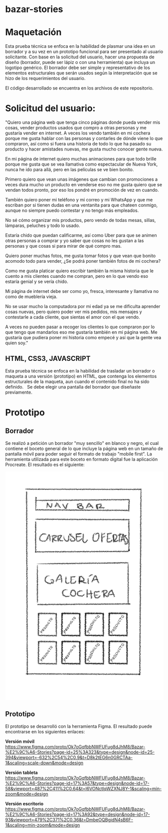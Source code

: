 # bazar-stories


# Maquetación
Esta prueba técnica se enfoca en la habilidad de plasmar una idea en un borrador y a su vez en un prototipo funcional para ser presentado al usuario solicitante. Con base en la solicitud del usuario, hacer una propuesta de diseño (borrador, puede ser lápiz o con una herramienta) que incluya un logotipo genérico. El borrador debe ser simple y representativo de los elementos estructurales que serán usados según la interpretación que se hizo de los requerimientos del usuario.

El código desarrollado se encuentra en los archivos de este repositorio.
 
# Solicitud del usuario: 
"Quiero una página web que tenga cinco páginas donde pueda vender mis cosas, 
vender productos usados que compro a otras personas y me gustaría vender en internet. 
A veces los vendo también en mi cochera porque me gusta hablar con las personas y contarles de dónde viene lo que compraron, así como si fuera una historia de todo lo que ha pasado su producto y hacer amistades nuevas, me gusta mucho conocer gente nueva.

En mi página de internet quiero muchas animaciones para que todo brille porque me gusta que se vea llamativa como espectacular de Nueva York, nunca he ido para allá, pero en las películas se ve bien bonito.

Primero quiero que vean unas imágenes que cambian con promociones a veces dura mucho un producto en venderse eso no me gusta quiero que se vendan todos pronto, por eso los pondré en promoción de vez en cuando.

También quiero poner mi teléfono y mi correo y mi WhatsApp y que me escriban por si tienen dudas en una ventanita para que chateen conmigo, aunque no siempre puedo contestar y no tengo más empleados.

No sé cómo organizar mis productos, pero vendo de todas mesas, sillas, lámparas, peluches y todo lo usado.

Estaría chido que puedan calificarme, así como Uber para que se animen otras personas a comprar y yo saber que cosas no les gustan a las personas y que cosas si para mirar de qué compro mas.

Quiero poner muchas fotos, me gusta tomar fotos y que vean que bonito acomodo todo para vender, ¿Se podrá poner también fotos de mi cochera?

Como me gusta platicar quiero escribir también la misma historia que le cuento a mis clientes cuando me compran, pero en lo que vendo eso estaría genial y se vería chido.

Mi página de internet debe ser como yo, fresca, interesante y llamativa no como de mueblería vieja. 

No se usar mucho la computadora por mi edad ya se me dificulta aprender cosas nuevas, pero quiero poder ver mis pedidos, mis mensajes y contestarle a cada cliente, que sientas el amor con el que vendo.

A veces no pueden pasar a recoger los clientes lo que compraron por lo que tengo que mandarlos eso me gustaría también en mi página web.
Me gustaría que pudiera poner mi historia como empecé y así que la gente vea quien soy."
 
## HTML, CSS3, JAVASCRIPT
Esta prueba técnica se enfoca en la habilidad de trasladar un borrador o maqueta a una versión (prototipo) en HTML, que contenga los elementos estructurales de la maqueta, aun cuando el contenido final no ha sido definido.
 
Se debe elegir una pantalla del borrador que diseñaste previamente.

# Prototipo
## Borrador
Se realizó a petición un borrador "muy sencillo" en blanco y negro, el cual contiene el boceto general de lo que incluye la página web en un tamaño de pantalla móvil para poder seguir el formato de trabajo "mobile first".
La herramienta utilizada para este boceto en formato digital fue la aplicación Procreate.
El resultado es el siguiente:

![Borrador en blanco y negro](src/img/borrador_byn.JPG)


## Prototipo

El prototipo se desarrolló con la herramienta Figma. El resultado puede encontrarse en los siguientes enlaces:

**Versión móvil**
https://www.figma.com/proto/Ok7oGqfbbNWFUFug8dJhM8/Bazar-%E2%9C%A6-Stories?page-id=25%3A323&type=design&node-id=25-394&viewport=-632%2C54%2C0.9&t=D8k2tEG6n0GRCTAa-1&scaling=scale-down&mode=design

**Versión tableta**
https://www.figma.com/proto/Ok7oGqfbbNWFUFug8dJhM8/Bazar-%E2%9C%A6-Stories?page-id=17%3A57&type=design&node-id=17-58&viewport=487%2C411%2C0.64&t=l6VONctlqWZXNJ8Y-1&scaling=min-zoom&mode=design

**Versión escritorio**
https://www.figma.com/proto/Ok7oGqfbbNWFUFug8dJhM8/Bazar-%E2%9C%A6-Stories?page-id=17%3A92&type=design&node-id=17-93&viewport=479%2C371%2C0.36&t=DmbeOQBgjdN4sB6F-1&scaling=min-zoom&mode=design

